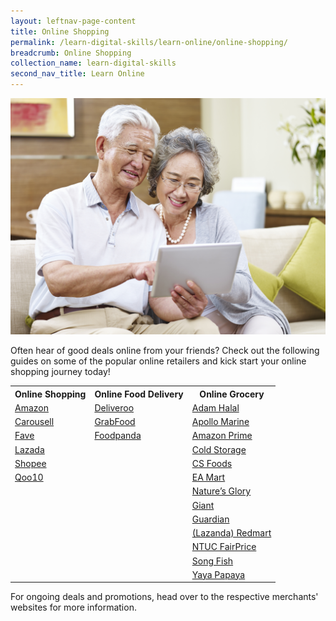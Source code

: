 ```yaml
---
layout: leftnav-page-content
title: Online Shopping
permalink: /learn-digital-skills/learn-online/online-shopping/
breadcrumb: Online Shopping
collection_name: learn-digital-skills
second_nav_title: Learn Online
---
```

![1](/images/learn-online/online-shopping.jpg)

Often hear of good deals online from your friends? Check out the following guides on some of the popular online retailers and kick start your online shopping journey today! <br>

<table>
  <tr>
    <th>Online Shopping</th>
    <th>Online Food Delivery</th>
    <th>Online Grocery</th>
  </tr>
  <tr>
    <td><a href="https://www.amazon.sg/godigital/" target="_blank">Amazon</a></td> 
    <td><a href="https://foodscene.deliveroo.com.sg/promotions/deliveroo-step-by-step-guide.html" target="_blank">Deliveroo</a></td>
    <td><a href="https://adamhalal.sg/pages/how-it-works" target="_blank">Adam Halal</a></td>
  </tr>
  <tr>
    <td><a href="https://support.carousell.com/hc/en-us/articles/360046091073/" target="_blank">Carousell</a></td> 
    <td><a href="https://www.grab.com/sg/stayhealthygodigital/" target="_blank">GrabFood</a></td>
    <td><a href="https://apollomarine.com.sg" target="_blank">Apollo Marine</a></td>
  </tr>
  <tr>
   <td><a href="https://myfave.com/download/" target="_blank">Fave</a></td> 
    <td><a href="https://www.foodpanda.sg/contents/coronavirus-covid-19/" target="_blank">Foodpanda</a></td>
    <td><a href="https://www.amazon.sg/useprimenow/" target="_blank">Amazon Prime</a></td>
  </tr>
  <tr>
   <td><a href="https://pages.lazada.sg/wow/camp/lazada/dailycampaign/sg/campaign/start-shopping-on-lazada?hybrid=1/" target="_blank">Lazada</a></td> 
    <td> </td>
    <td><a href="https://www.coldstorage.com.sg/stay-healthy-go-digital" target="_blank">Cold Storage</a></td>
  </tr>
  <tr>
  <td><a href="https://shopee.sg/m/stay-healthy-go-digital" target="_blank">Shopee</a></td> 
    <td> </td>
    <td><a href="https://csfoods.sg/shop/index.php?route=information/faq" target="_blank">CS Foods</a></td>
  </tr>
  <tr>
  <td><a href="https://special.qoo10.sg/DynamicAD/8512/" target="_blank">Qoo10</a></td> 
    <td> </td>
    <td><a href="https://www.eamart.com/help-centre" target="_blank">EA Mart</a></td>
  </tr>
   <tr>
  <td> </td> 
    <td> </td>
    <td><a href="https://www.natures-glory.com/" target="_blank">Nature’s Glory</a></td>
  </tr>
  <tr>
  <td> </td> 
    <td> </td>
    <td><a href="https://www.giant.sg/stay-healthy-go-digital" target="_blank">Giant</a></td>
  </tr>
  <tr>
  <td> </td> 
    <td> </td>
    <td><a href="https://www.guardian.com.sg/stay-healthy-go-digital?utm_source=imda&utm_medium=referral&utm_campaign=stayhealthygodigital" target="_blank">Guardian</a></td>
  </tr>
   <tr>
  <td> </td> 
    <td> </td>
    <td><a href="https://pages.lazada.sg/wow/i/sg/redmart/startshoppingonredmart?wh_weex=true&wx_navbar_transparent=true/" target="_blank">(Lazanda) Redmart</a></td>
  </tr>
     <tr>
  <td> </td> 
    <td> </td>
    <td><a href="https://www.fairprice.com.sg/promo/stay-healthy-go-digital/" target="_blank">NTUC FairPrice</a></td>
  </tr>
  <tr>
  <td> </td> 
    <td> </td>
  <td><a href="https://songfish.com.sg/" target="_blank">Song Fish</a></td>
  </tr>
   <tr>
  <td> </td> 
    <td> </td>
  <td><a href="https://yayapapaya.com.sg/faq/" target="_blank">Yaya Papaya</a></td>
  </tr>
</table>

For ongoing deals and promotions, head over to the respective merchants' websites for more information.
